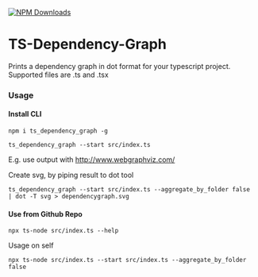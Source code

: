 [![NPM Downloads](https://img.shields.io/npm/dm/ts_dependency_graph.svg?style=flat)](https://npmjs.org/package/ts_dependency_graph)
# TS-Dependency-Graph
Prints a dependency graph in dot format for your typescript project. Supported files are .ts and .tsx

### Usage

#### Install CLI
`npm i ts_dependency_graph -g`

`ts_dependency_graph --start src/index.ts`

E.g. use output with http://www.webgraphviz.com/

Create svg, by piping result to dot tool

```
ts_dependency_graph --start src/index.ts --aggregate_by_folder false  | dot -T svg > dependencygraph.svg
```

#### Use from Github Repo

`npx ts-node src/index.ts --help`

Usage on self
```
npx ts-node src/index.ts --start src/index.ts --aggregate_by_folder false
```

